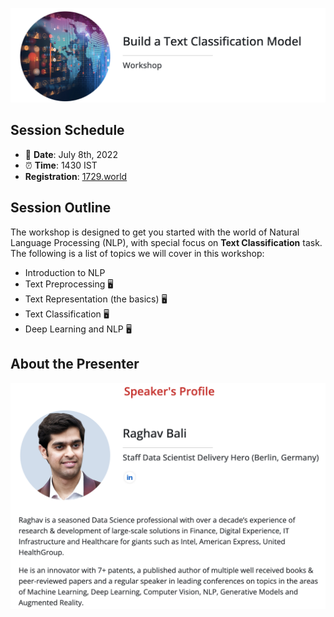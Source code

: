 ![banner](./assets/banner.png)

## Session Schedule
- :date: **Date**: July 8th, 2022
- :alarm_clock: **Time**: 1430 IST
- **Registration**: [1729.world](https://1729.world/)

## Session Outline
The workshop is designed to get you started with the world of Natural Language Processing (NLP), with special focus on __Text Classification__ task. The following is a list of topics we will cover in this workshop:

- Introduction to NLP
- Text Preprocessing :desktop_computer:
- Text Representation (the basics) :desktop_computer:
- Text Classification :desktop_computer:
- Deep Learning and NLP :desktop_computer:

## About the Presenter
![author_details](./assets/author.png)